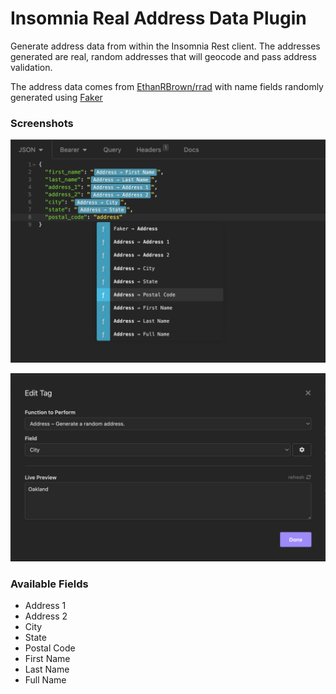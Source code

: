 # Insomnia Real Address Data Plugin
Generate address data from within the Insomnia Rest client. The addresses generated are real, random addresses that will geocode and pass address validation.

The address data comes from [EthanRBrown/rrad](https://github.com/EthanRBrown/rrad) with name fields randomly generated using [Faker](https://github.com/faker-js/faker)

### Screenshots
![Address data in the JSON request body](screenshot-json-body.png)

![Address data in the tag editor](screenshot-edit-tag.png)

### Available Fields
- Address 1
- Address 2
- City
- State
- Postal Code
- First Name
- Last Name
- Full Name
